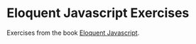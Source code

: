 # Eloquent Javascript Exercises

Exercises from  the book [Eloquent Javascript](http://eloquentjavascript.net/).